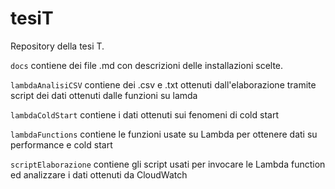 # tesiT
Repository della tesi T.

`docs` contiene dei file .md con descrizioni delle installazioni scelte.

`lambdaAnalisiCSV` contiene dei .csv e .txt ottenuti dall'elaborazione tramite script dei dati ottenuti dalle funzioni su lamda

`lambdaColdStart` contiene i dati ottenuti sui fenomeni di cold start

`lambdaFunctions` contiene le funzioni usate su Lambda per ottenere dati su performance e cold start

`scriptElaborazione` contiene gli script usati per invocare le Lambda function ed analizzare i dati ottenuti da CloudWatch

